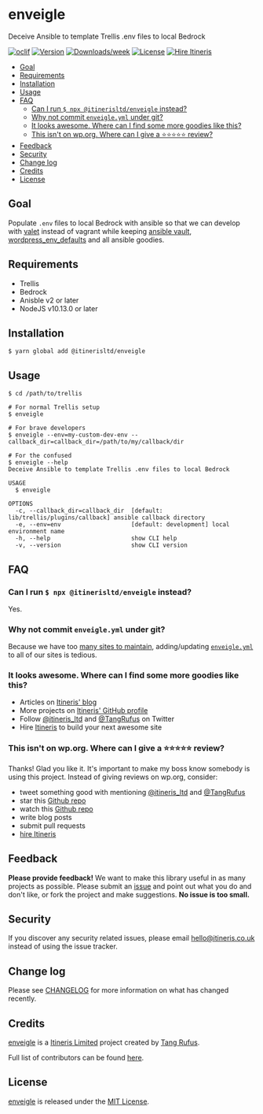 # enveigle

Deceive Ansible to template Trellis .env files to local Bedrock

[![oclif](https://img.shields.io/badge/cli-oclif-brightgreen.svg)](https://oclif.io)
[![Version](https://img.shields.io/npm/v/@itinerisltd/enveigle.svg)](https://npmjs.org/package/@itinerisltd/enveigle)
[![Downloads/week](https://img.shields.io/npm/dw/@itinerisltd/enveigle.svg)](https://npmjs.org/package/@itinerisltd/enveigle)
[![License](https://img.shields.io/npm/l/@itinerisltd/enveigle.svg)](https://github.com/ItinerisLtd/enveigle/blob/master/package.json)
[![Hire Itineris](https://img.shields.io/badge/Hire-Itineris-ff69b4.svg)](https://www.itineris.co.uk/contact/)

<!-- START doctoc generated TOC please keep comment here to allow auto update -->
<!-- DON'T EDIT THIS SECTION, INSTEAD RE-RUN doctoc TO UPDATE -->


- [Goal](#goal)
- [Requirements](#requirements)
- [Installation](#installation)
- [Usage](#usage)
- [FAQ](#faq)
  - [Can I run `$ npx @itinerisltd/enveigle` instead?](#can-i-run--npx-itinerisltdenveigle-instead)
  - [Why not commit `enveigle.yml` under git?](#why-not-commit-enveigleyml-under-git)
  - [It looks awesome. Where can I find some more goodies like this?](#it-looks-awesome-where-can-i-find-some-more-goodies-like-this)
  - [This isn't on wp.org. Where can I give a ⭐️⭐️⭐️⭐️⭐️ review?](#this-isnt-on-wporg-where-can-i-give-a-%EF%B8%8F%EF%B8%8F%EF%B8%8F%EF%B8%8F%EF%B8%8F-review)
- [Feedback](#feedback)
- [Security](#security)
- [Change log](#change-log)
- [Credits](#credits)
- [License](#license)

<!-- END doctoc generated TOC please keep comment here to allow auto update -->

## Goal

Populate `.env` files to local Bedrock with ansible so that we can develop with [valet](https://roots.io/guides/wordpress-local-development-on-os-x-with-valet-and-bedrock/) instead of vagrant while keeping [ansible vault](https://roots.io/trellis/docs/vault/), [wordpress_env_defaults](https://github.com/roots/trellis/blob/834966fc73f3524974d77d0d7078e73ef76c3eef/roles/deploy/vars/main.yml#L1) and all ansible goodies.

## Requirements

- Trellis
- Bedrock
- Anisble v2 or later
- NodeJS v10.13.0 or later

## Installation

```sh-session
$ yarn global add @itinerisltd/enveigle
```

## Usage

```sh-session
$ cd /path/to/trellis

# For normal Trellis setup
$ enveigle

# For brave developers
$ enveigle --env=my-custom-dev-env --callback_dir=callback_dir=/path/to/my/callback/dir

# For the confused
$ enveigle --help
Deceive Ansible to template Trellis .env files to local Bedrock

USAGE
  $ enveigle

OPTIONS
  -c, --callback_dir=callback_dir  [default: lib/trellis/plugins/callback] ansible callback directory
  -e, --env=env                    [default: development] local environment name
  -h, --help                       show CLI help
  -v, --version                    show CLI version
```

## FAQ

### Can I run `$ npx @itinerisltd/enveigle` instead?

Yes.

### Why not commit `enveigle.yml` under git?

Because we have too [many sites to maintain](https://www.itineris.co.uk/work/), adding/updating [`enveigle.yml`](./templates/enveigle.yml) to all of our sites is tedious.

### It looks awesome. Where can I find some more goodies like this?

- Articles on [Itineris' blog](https://www.itineris.co.uk/blog/)
- More projects on [Itineris' GitHub profile](https://github.com/itinerisltd)
- Follow [@itineris_ltd](https://twitter.com/itineris_ltd) and [@TangRufus](https://twitter.com/tangrufus) on Twitter
- Hire [Itineris](https://www.itineris.co.uk/services/) to build your next awesome site

### This isn't on wp.org. Where can I give a ⭐️⭐️⭐️⭐️⭐️ review?

Thanks! Glad you like it. It's important to make my boss know somebody is using this project. Instead of giving reviews on wp.org, consider:

- tweet something good with mentioning [@itineris_ltd](https://twitter.com/itineris_ltd) and [@TangRufus](https://twitter.com/tangrufus)
- star this [Github repo](https://github.com/ItinerisLtd/enveigle)
- watch this [Github repo](https://github.com/ItinerisLtd/enveigle)
- write blog posts
- submit pull requests
- [hire Itineris](https://www.itineris.co.uk/services/)

## Feedback

**Please provide feedback!** We want to make this library useful in as many projects as possible.
Please submit an [issue](https://github.com/ItinerisLtd/enveigle/issues/new) and point out what you do and don't like, or fork the project and make suggestions.
**No issue is too small.**

## Security

If you discover any security related issues, please email [hello@itineris.co.uk](mailto:hello@itineris.co.uk) instead of using the issue tracker.

## Change log

Please see [CHANGELOG](./CHANGELOG.md) for more information on what has changed recently.

## Credits

[enveigle](https://github.com/ItinerisLtd/enveigle) is a [Itineris Limited](https://www.itineris.co.uk/) project created by [Tang Rufus](https://typist.tech).

Full list of contributors can be found [here](https://github.com/ItinerisLtd/enveigle/graphs/contributors).

## License

[enveigle](https://github.com/ItinerisLtd/enveigle) is released under the [MIT License](https://opensource.org/licenses/MIT).
